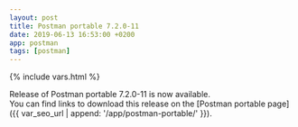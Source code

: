 ```yaml
---
layout: post
title: Postman portable 7.2.0-11
date: 2019-06-13 16:53:00 +0200
app: postman
tags: [postman]
---
```

{% include vars.html %}

Release of Postman portable 7.2.0-11 is now available.<br />
You can find links to download this release on the [Postman portable page]({{ var_seo_url | append: '/app/postman-portable/' }}).
